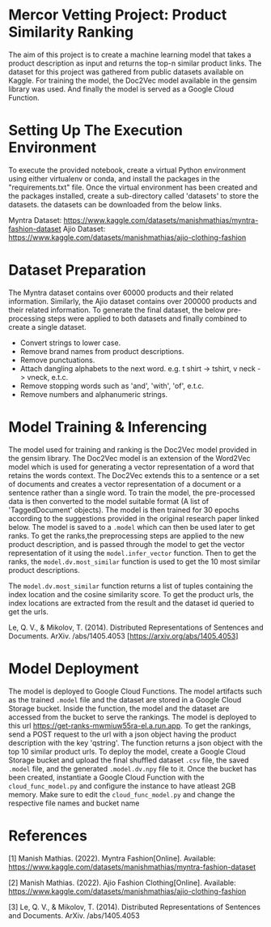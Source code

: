 # Mercor Vetting Project: Product Similarity Ranking
The aim of this project is to create a machine learning model that takes a product description as input and returns the top-n similar product links. The dataset for this project was gathered from public datasets available on Kaggle. For training the model, the Doc2Vec model available in the gensim library was used. And finally the model is served as a Google Cloud Function.

# Setting Up The Execution Environment
To execute the provided notebook, create a virtual Python environment using either virtualenv or conda, and install the packages in the "requirements.txt" file. Once the virtual environment has been created and the packages installed, create a sub-directory called 'datasets' to store the datasets. the datasets can be downloaded from the below links.

Myntra Dataset: https://www.kaggle.com/datasets/manishmathias/myntra-fashion-dataset
Ajio Dataset: https://www.kaggle.com/datasets/manishmathias/ajio-clothing-fashion

# Dataset Preparation
The Myntra dataset contains over 60000 products and their related information. Similarly, the Ajio dataset contains over 200000 products and their related information.
To generate the final dataset, the below pre-processing steps were applied to both datasets and finally combined to create a single dataset.
- Convert strings to lower case.
- Remove brand names from product descriptions.
- Remove punctuations.
- Attach dangling alphabets to the next word. e.g. t shirt -> tshirt, v neck -> vneck, e.t.c.
- Remove stopping words such as 'and', 'with', 'of', e.t.c.
- Remove numbers and alphanumeric strings.

# Model Training & Inferencing
The model used for training and ranking is the Doc2Vec model provided in the gensim library. The Doc2Vec model is an extension of the Word2Vec model which is used for generating a vector representation of a word that retains the words context. The Doc2Vec extends this to a sentence or a set of documents and creates a vector representation of a document or a sentence rather than a single word. To train the model, the pre-processed data is then converted to the model suitable format (A list of 'TaggedDocument' objects). 
The model is then trained for 30 epochs according to the suggestions provided in the original research paper linked below. The model is saved to a `.model` which can then be used later to get ranks. To get the ranks,the preprocessing steps are applied to the new product description, and is passed through the model to get the vector representation of it using the `model.infer_vector` function. Then to get the ranks, the `model.dv.most_similar` function is used to get the 10 most similar product descriptions.

The `model.dv.most_similar` function returns a list of tuples containing the index location and the cosine similarity score. To get the product urls, the index locations are extracted from the result and the dataset id queried to get the urls.

Le, Q. V., & Mikolov, T. (2014). Distributed Representations of Sentences and Documents. ArXiv. /abs/1405.4053 [https://arxiv.org/abs/1405.4053]

# Model Deployment
The model is deployed to Google Cloud Functions. The model artifacts such as the trained `.model` file and the dataset are stored in a Google Cloud Storage bucket. Inside the function, the model and the dataset are accessed from the bucket to serve the rankings. The model is deployed to this url https://get-ranks-mwmiuw55ra-el.a.run.app. To get the rankings, send a POST request to the url with a json object having the product description with the key 'qstring'. The function returns a json object with the top 10 similar product urls.
To deploy the model, create a Google Cloud Storage bucket and upload the final shuffled dataset `.csv` file, the saved `.model` file, and the generated `.model.dv.npy` file to it. Once the bucket has been created, instantiate a Google Cloud Function with the `cloud_func_model.py` and configure the instance to have atleast 2GB memory. Make sure to edit the `cloud_func_model.py` and change the respective file names and bucket name

# References
[1] Manish Mathias. (2022). Myntra Fashion[Online]. Available:
    https://www.kaggle.com/datasets/manishmathias/myntra-fashion-dataset
    
[2] Manish Mathias. (2022). Ajio Fashion Clothing[Online]. Available:
    https://www.kaggle.com/datasets/manishmathias/ajio-clothing-fashion
    
[3] Le, Q. V., & Mikolov, T. (2014). Distributed Representations of Sentences and Documents. ArXiv. /abs/1405.4053   
